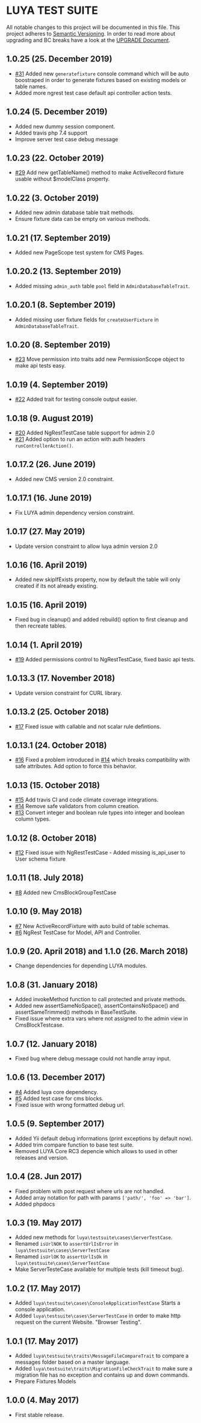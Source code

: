 # LUYA TEST SUITE

All notable changes to this project will be documented in this file. This project adheres to [Semantic Versioning](http://semver.org/).
In order to read more about upgrading and BC breaks have a look at the [UPGRADE Document](UPGRADE.md).

## 1.0.25 (25. December 2019)

+ [#31](https://github.com/luyadev/luya-testsuite/issues/31) Added new `generatefixture` console command which will be auto boostraped in order to generate fixtures based on existing models or table names.
+ Added more ngrest test case default api controller action tests.

## 1.0.24 (5. December 2019)

+ Added new dummy session component.
+ Added travis php 7.4 support
+ Improve server test case debug message

## 1.0.23 (22. October 2019)

+ [#29](https://github.com/luyadev/luya-testsuite/pull/29) Add new getTableName() method to make ActiveRecord fixture usable without $modelClass property.

## 1.0.22 (3. October 2019)

+ Added new admin database table trait methods.
+ Ensure fixture data can be empty on various methods.

## 1.0.21 (17. September 2019)

+ Added new PageScope test system for CMS Pages.

## 1.0.20.2 (13. September 2019)

+ Added missing `admin_auth` table `pool` field in `AdminDatabaseTableTrait`.

## 1.0.20.1 (8. September 2019)

+ Added missing user fixture fields for `createUserFixture` in `AdminDatabaseTableTrait`.

## 1.0.20 (8. September 2019)

+ [#23](https://github.com/luyadev/luya-testsuite/issues/23) Move permission into traits add new PermissionScope object to make api tests easy.

## 1.0.19 (4. September 2019)

+ [#22](https://github.com/luyadev/luya-testsuite/pull/22) Added trait for testing console output easier.

## 1.0.18 (9. August 2019)

+ [#20](https://github.com/luyadev/luya-testsuite/issues/20) Added NgRestTestCase table support for admin 2.0
+ [#21](https://github.com/luyadev/luya-testsuite/issues/21) Added option to run an action with auth headers `runControllerAction()`.

## 1.0.17.2 (26. June 2019)

+ Added new CMS version 2.0 constraint.

## 1.0.17.1 (16. June 2019)

+ Fix LUYA admin dependency version constraint.

## 1.0.17 (27. May 2019)

+ Update version constraint to allow luya admin version 2.0

## 1.0.16 (16. April 2019)

+ Added new skipIfExists property, now by default the table will only created if its not already existing.

## 1.0.15 (16. April 2019)

+ Fixed bug in cleanup() and added rebuild() option to first cleanup and then recreate tables.

## 1.0.14 (1. April 2019)

+ [#19](https://github.com/luyadev/luya-testsuite/pull/19) Added permissions control to NgRestTestCase, fixed basic api tests.

## 1.0.13.3 (17. November 2018)

+ Update version constraint for CURL library.

## 1.0.13.2 (25. October 2018)

+ [#17](https://github.com/luyadev/luya-testsuite/issues/17) Fixed issue with callable and not scalar rule defintions.

## 1.0.13.1 (24. October 2018)

+ [#16](https://github.com/luyadev/luya-testsuite/issues/16) Fixed a problem introduced in [#14](https://github.com/luyadev/luya-testsuite/issues/14) which breaks compatibility with safe attributes. Add option to force this behavior.

## 1.0.13 (15. October 2018)

+ [#15](https://github.com/luyadev/luya-testsuite/issues/15) Add travis CI and code climate coverage integrations.
+ [#14](https://github.com/luyadev/luya-testsuite/issues/14) Remove safe validators from column creation.
+ [#13](https://github.com/luyadev/luya-testsuite/issues/13) Convert integer and boolean rule types into integer and boolean column types.

## 1.0.12 (8. October 2018)

+ [#12](https://github.com/luyadev/luya-testsuite/pull/12) Fixed issue with NgRestTestCase - Added missing is_api_user to User schema fixture

## 1.0.11 (18. July 2018)

+ [#8](https://github.com/luyadev/luya-testsuite/issues/8) Added new CmsBlockGroupTestCase

## 1.0.10 (9. May 2018)

+ [#7](https://github.com/luyadev/luya-testsuite/issues/7) New ActiveRecordFixture with auto build of table schemas.
+ [#6](https://github.com/luyadev/luya-testsuite/issues/6) NgRest TestCase for Model, API and Controller.

## 1.0.9 (20. April 2018) and 1.1.0 (26. March 2018)

+ Change dependencies for depending LUYA modules.

## 1.0.8 (31. January 2018)

+ Added invokeMethod function to call protected and private methods.
+ Added new assertSameNoSpace(), assertContainsNoSpace() and assertSameTrimmed() methods in BaseTestSuite.
+ Fixed issue where extra vars where not assigned to the admin view in CmsBlockTestcase.

## 1.0.7 (12. January 2018)

+ Fixed bug where debug message could not handle array input.

## 1.0.6 (13. December 2017)

+ [#4](https://github.com/luyadev/luya-testsuite/issues/4) Added luya core dependency.
+ [#5](https://github.com/luyadev/luya-testsuite/issues/5) Added test case for cms blocks.
+ Fixed issue with wrong formatted debug url.

## 1.0.5 (9. September 2017)

+ Added Yii default debug informations (print exceptions by default now).
+ Added trim compare function to base test suite.
+ Removed LUYA Core RC3 depencie which allows to used in other releases and version.

## 1.0.4 (28. Jun 2017)

+ Fixed problem with post request where urls are not handled.
+ Added array notation for path with params `['path/', 'foo' => 'bar']`.
+ Added phpdocs

## 1.0.3 (19. May 2017)

+ Added new methods for `luya\testsuite\cases\ServerTestCase`.
+ Renamed `isUrlNOK` to `assertUrlIsError` in `luya\testsuite\cases\ServerTestCase`
+ Renamed `isUrlOK` to `assertUrlIsOk` in `luya\testsuite\cases\ServerTestCase`
+ Make ServerTesteCase available for multiple tests (kill timeout bug).

## 1.0.2 (17. May 2017)

+ Added `luya\testsuite\cases\ConsoleApplicationTestCase` Starts a console application.
+ Added `luya\testsuite\cases\ServerTestCase` in order to make http request on the current Website. "Browser Testing".

## 1.0.1 (17. May 2017)

+ Added `luya\testsuite\traits\MessageFileCompareTrait` to compare a messages folder based on a master language.
+ Added `luya\testsuite\traits\MigrationFileCheckTrait` to make sure a migration file has no exception and contains up and down commands.
+ Prepare Fixtures Models

## 1.0.0 (4. May 2017)

+ First stable release.
